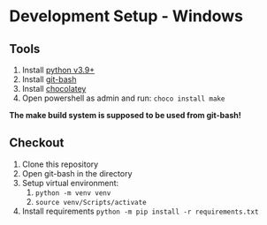 # Development Setup - Windows

## Tools

1. Install  [python v3.9+](https://www.python.org/downloads/)
1. Install  [git-bash](https://git-scm.com/downloads)
1. Install [chocolatey](https://chocolatey.org/install)
1. Open powershell as admin and run: `choco install make`

**The make build system is supposed to be used from git-bash!**

## Checkout

1. Clone this repository
1. Open git-bash in the directory
1. Setup virtual environment:
    1. `python -m venv venv`
    1. `source venv/Scripts/activate`
1. Install requirements `python -m pip install -r requirements.txt`
